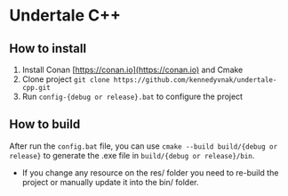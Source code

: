 # Undertale C++

## How to install

1. Install Conan [https://conan.io](https://conan.io) and Cmake
2. Clone project `git clone https://github.com/kennedyvnak/undertale-cpp.git`
3. Run `config-{debug or release}.bat` to configure the project

## How to build

After run the `config.bat` file, you can use `cmake --build build/{debug or release}` to generate the .exe file in `build/{debug or release}/bin`.

- If you change any resource on the res/ folder you need to re-build the project or manually update it into the bin/ folder.
